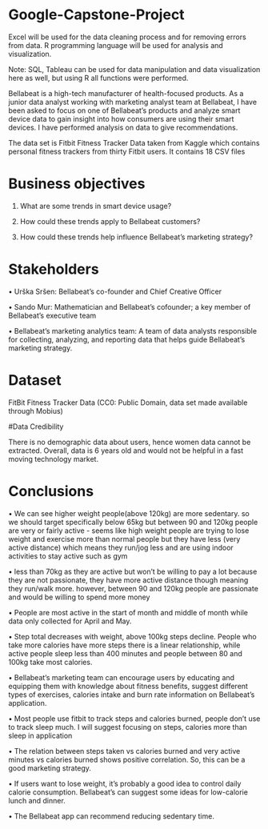 # Google-Capstone-Project

Excel will be used for the data cleaning process and for removing errors from data. R programming language will be used for analysis and visualization. 

Note: SQL, Tableau can be used for data manipulation and data visualization here as well, but using R all functions were performed.

Bellabeat is a high-tech manufacturer of health-focused products. As a junior data analyst working with marketing analyst team at Bellabeat, I have been asked to focus on one of Bellabeat’s products and analyze smart device data to gain insight into how consumers are using their smart devices. I have performed analysis on data to give recommendations.

The data set is Fitbit Fitness Tracker Data taken from Kaggle which contains personal fitness trackers from thirty Fitbit users. It contains 18 CSV files

# Business objectives 

1.	What are some trends in smart device usage? 

2.	How could these trends apply to Bellabeat customers? 

3.	How could these trends help influence Bellabeat’s marketing strategy? 

# Stakeholders 

•	Urška Sršen: Bellabeat’s co-founder and Chief Creative Officer 

•	Sando Mur: Mathematician and Bellabeat’s cofounder; a key member of Bellabeat’s executive team 

•	Bellabeat’s marketing analytics team: A team of data analysts responsible for collecting, analyzing, and reporting data that helps guide Bellabeat’s marketing strategy. 

# Dataset

FitBit Fitness Tracker Data (CC0: Public Domain, data set made available through Mobius)

#Data Credibility

There is no demographic data about users, hence women data cannot be extracted. Overall, data is 6 years old and would not be helpful in a fast moving technology market.

# Conclusions

•	We can see higher weight people(above 120kg) are more sedentary. so we should target specifically below 65kg but between 90 and 120kg people are very or fairly active - seems like high weight people are trying to lose weight and exercise more than normal people but they have less (very active distance) which means they run/jog less and are using indoor activities to stay active such as gym

•	less than 70kg as they are active but won’t be willing to pay a lot because they are not passionate, they have more active distance though meaning they run/walk more. however, between 90 and 120kg people are passionate and would be willing to spend more money

•	People are most active in the start of month and middle of month while data only collected for April and May.

•	Step total decreases with weight, above 100kg steps decline. People who take more calories have more steps there is a linear relationship, while active people sleep less than 400 minutes and people between 80 and 100kg take most calories.

•	Bellabeat’s marketing team can encourage users by educating and equipping them with knowledge about fitness benefits, suggest different types of exercises, calories intake and burn rate information on Bellabeat’s application.

•	Most people use fitbit to track steps and calories burned, people don’t use to track sleep much. I will suggest focusing on steps, calories more than sleep in application

•	The relation between steps taken vs calories burned and very active minutes vs calories burned shows positive correlation. So, this can be a good marketing strategy.

•	If users want to lose weight, it’s probably a good idea to control daily calorie consumption. Bellabeat’s can suggest some ideas for low-calorie lunch and dinner.

•	The Bellabeat app can recommend reducing sedentary time.


